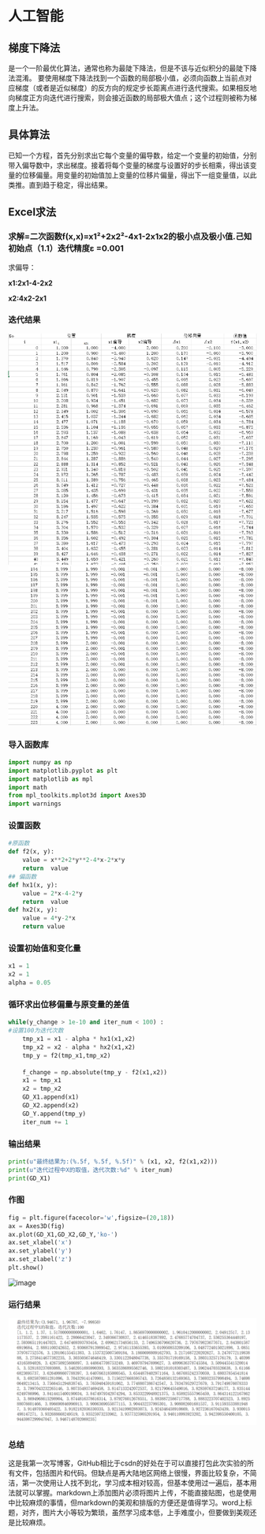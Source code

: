 # 人工智能
## 梯度下降法
是一个一阶最优化算法，通常也称为最陡下降法，但是不该与近似积分的最陡下降法混淆。 要使用梯度下降法找到一个函数的局部极小值，必须向函数上当前点对应梯度（或者是近似梯度）的反方向的规定步长距离点进行迭代搜索。如果相反地向梯度正方向迭代进行搜索，则会接近函数的局部极大值点；这个过程则被称为梯度上升法。
## 具体算法
已知一个方程，首先分别求出它每个变量的偏导数，给定一个变量的初始值，分别带入偏导数中，求出梯度。接着将每个变量的梯度与设置好的步长相乘，得出该变量的位移偏量。用变量的初始值加上变量的位移片偏量，得出下一组变量值，以此类推。直到趋于稳定，得出结果。
## Excel求法
### 求解=二次函数f(x,x)=x1²+2x2²-4x1-2x1x2的极小点及极小值.己知初始点（1.1）迭代精度ε =0.001
求偏导：

**x1:2x1-4-2x2**

**x2:4x2-2x1**

### 迭代结果
![image](https://github.com/HeJayce/AI/blob/master/excel1.png)
![image](https://github.com/HeJayce/AI/blob/master/excel2.png)


### 导入函数库
```python
import numpy as np
import matplotlib.pyplot as plt
import matplotlib as mpl
import math
from mpl_toolkits.mplot3d import Axes3D
import warnings
```
### 设置函数
```python
#原函数
def f2(x, y):
    value = x**2+2*y**2-4*x-2*x*y
    return  value
## 偏函数
def hx1(x, y):
    value = 2*x-4-2*y
    return  value
def hx2(x, y):
    value = 4*y-2*x
    return value
```
### 设置初始值和变化量
```python
x1 = 1
x2 = 1
alpha = 0.05
```
### 循环求出位移偏量与原变量的差值
```python
while(y_change > 1e-10 and iter_num < 100) :
#设置100为迭代次数
    tmp_x1 = x1 - alpha * hx1(x1,x2)
    tmp_x2 = x2 - alpha * hx2(x1,x2)
    tmp_y = f2(tmp_x1,tmp_x2)
    
    f_change = np.absolute(tmp_y - f2(x1,x2))
    x1 = tmp_x1
    x2 = tmp_x2
    GD_X1.append(x1)
    GD_X2.append(x2)
    GD_Y.append(tmp_y)
    iter_num += 1
```
### 输出结果
```python 
print(u"最终结果为:(%.5f, %.5f, %.5f)" % (x1, x2, f2(x1,x2)))
print(u"迭代过程中X的取值，迭代次数:%d" % iter_num)
print(GD_X1) 
```
### 作图
```python
fig = plt.figure(facecolor='w',figsize=(20,18))
ax = Axes3D(fig)
ax.plot(GD_X1,GD_X2,GD_Y,'ko-')
ax.set_xlabel('x')
ax.set_ylabel('y')
ax.set_zlabel('z')
plt.show()
```
![image](https://github.com/HeJayce/AI/blob/master/%E5%9B%BE.png)


### 运行结果
![image](https://github.com/HeJayce/AI/blob/master/%E8%BF%90%E8%A1%8C%E7%BB%93%E6%9E%9C.png)

### 总结
这是我第一次写博客，GitHub相比于csdn的好处在于可以直接打包此次实验的所有文件，包括图片和代码。但缺点是再大陆地区网络上很慢，界面比较复杂，不简洁，第一次使用让人找不到北，学习成本相对较高，但基本使用过一遍后，基本用法就可以掌握。markdown上添加图片必须将图片上传，不能直接贴图，也是使用中比较麻烦的事情，但markdown的美观和排版的方便还是值得学习。word上标题，对齐，图片大小等较为繁琐，虽然学习成本低，上手难度小，但要做到美观还是比较麻烦。
